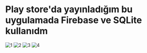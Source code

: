 # Play store'da yayınladığım bu uygulamada Firebase ve SQLite kullanıdm
![1](https://user-images.githubusercontent.com/105236639/200174238-b60403d5-5a40-4161-8650-be368cca17a3.png)
![2](https://user-images.githubusercontent.com/105236639/200174239-d72c39c1-42ee-4c35-a831-4ec9df45de77.png)
![3](https://user-images.githubusercontent.com/105236639/200174244-fd5451f5-5895-4db6-9197-f400428a9ee8.png)
![4](https://user-images.githubusercontent.com/105236639/200174249-2aaa81a1-bebf-420f-ad9a-31a9125c5b18.png)


